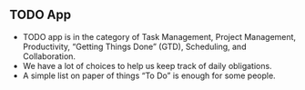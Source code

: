 ## TODO App

* TODO app is  in the category of Task Management, Project Management, Productivity, “Getting Things Done” (GTD), Scheduling, and Collaboration.
* We have a lot of choices to help us keep track of daily obligations. 
* A simple list on paper of things “To Do” is enough for some people.


